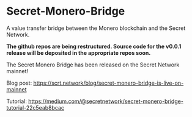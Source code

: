 # Secret-Monero-Bridge
A value transfer bridge between the Monero blockchain and the Secret Network.

**The github repos are being restructured. Source code for the v0.0.1 release will be deposited in the appropriate repos soon.**

The Secret Monero Bridge has been released on the Secret Network mainnet!

Blog post: https://scrt.network/blog/secret-monero-bridge-is-live-on-mainnet

Tutorial: https://medium.com/@secretnetwork/secret-monero-bridge-tutorial-22c5eab8bcac
